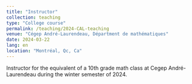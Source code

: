 ```yaml
---
title: "Instructor"
collection: teaching
type: "College course"
permalink: /teaching/2024-CAL-teaching
venue: "Cégep André-Laurendeau, Départment de mathématiques"
date: 2024-03-22
lang: en
location: "Montréal, Qc, Ca"
---
```


Instructor for the equivalent of a 10th grade math class at Cegep André-Laurendeau during the winter semester of 2024.